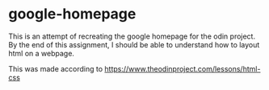 # google-homepage

This is an attempt of recreating the google homepage for the odin project. By the end of this assignment, I should be able to understand how to layout html on a webpage.

This was made according to https://www.theodinproject.com/lessons/html-css